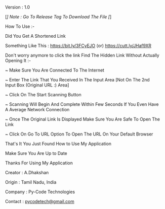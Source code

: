 Version : 1.0

[*] Note : Go To Release Tag To Download The File [*]

How To Use :-

Did You Get A Shortened Link

Something Like This : https://bit.ly/3FCyEJO (or) https://cutt.ly/JHaf9XR

Don't worry anymore to click the link Find The Hidden Link Without Actually Opening It :-

~ Make Sure You Are Connected To The Internet

~ Enter The Link That You Received In The Input Area [Not On The 2nd Input Box (Original URL :) Area]

~ Click On The Start Scanning Button

~ Scanning Will Begin And Complete Within Few Seconds If You Even Have A Average Network Connection

~ Once The Original Link Is Displayed Make Sure You Are Safe To Open The Link

~ Click On Go To URL Option To Open The URL On Your Default Browser

That's It You Just Found How to Use My Application

Make Sure You Are Up to Date

Thanks For Using My Application

Creator : A.Dhakshan

Origin : Tamil Nadu, India

Company : Py-Code Technologies

Contact : pycodetech@gmail.com
